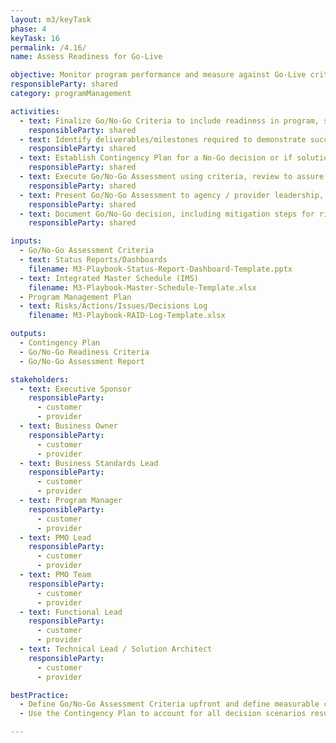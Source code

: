 ```yaml
---
layout: m3/keyTask
phase: 4
keyTask: 16
permalink: /4.16/
name: Assess Readiness for Go-Live

objective: Monitor program performance and measure against Go-Live criteria to assess the program’s readiness for Go-Live.
responsibleParty: shared
category: programManagement

activities:
  - text: Finalize Go/No-Go Criteria to include readiness in program, systems, workforce, and operations
    responsibleParty: shared
  - text: Identify deliverables/milestones required to demonstrate successful migration
    responsibleParty: shared
  - text: Establish Contingency Plan for a No-Go decision or if solution needs to be rolled back
    responsibleParty: shared
  - text: Execute Go/No-Go Assessment using criteria, review to assure a strong recommendation
    responsibleParty: shared
  - text: Present Go/No-Go Assessment to agency / provider leadership, stakeholders, & <B>finalize decision</B>
    responsibleParty: shared
  - text: Document Go/No-Go decision, including mitigation steps for risks or executing the Contingency Plan
    responsibleParty: shared

inputs:
  - Go/No-Go Assessment Criteria
  - text: Status Reports/Dashboards
    filename: M3-Playbook-Status-Report-Dashboard-Template.pptx
  - text: Integrated Master Schedule (IMS)
    filename: M3-Playbook-Master-Schedule-Template.xlsx
  - Program Management Plan
  - text: Risks/Actions/Issues/Decisions Log
    filename: M3-Playbook-RAID-Log-Template.xlsx

outputs:
  - Contingency Plan
  - Go/No-Go Readiness Criteria
  - Go/No-Go Assessment Report

stakeholders:
  - text: Executive Sponsor
    responsibleParty:
      - customer
      - provider
  - text: Business Owner
    responsibleParty:
      - customer
      - provider
  - text: Business Standards Lead
    responsibleParty:
      - customer
      - provider
  - text: Program Manager
    responsibleParty:
      - customer
      - provider
  - text: PMO Lead
    responsibleParty:
      - customer
      - provider
  - text: PMO Team
    responsibleParty:
      - customer
      - provider
  - text: Functional Lead
    responsibleParty:
      - customer
      - provider
  - text: Technical Lead / Solution Architect
    responsibleParty:
      - customer
      - provider

bestPractice:
  - Define Go/No-Go Assessment Criteria upfront and define measurable criteria to make decisions
  - Use the Contingency Plan to account for all decision scenarios resulting from the Go/No-Go assessment (e.g., No-Go Decision, Roll-Back Decision). For each scenario, this includes completed plans for required communications and activities, detailed analysis of impacted systems and interfaces, and defined roles and responsibilities for re-planning activities and managing legacy systems

---
```

